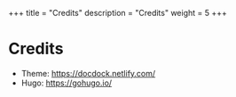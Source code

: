 +++
title = "Credits"
description = "Credits"
weight = 5
+++

# Credits

* Theme: https://docdock.netlify.com/
* Hugo: https://gohugo.io/
